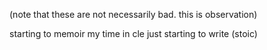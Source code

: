 (note that these are not necessarily bad. this is observation)

starting to memoir my time in cle
just starting to write (stoic)